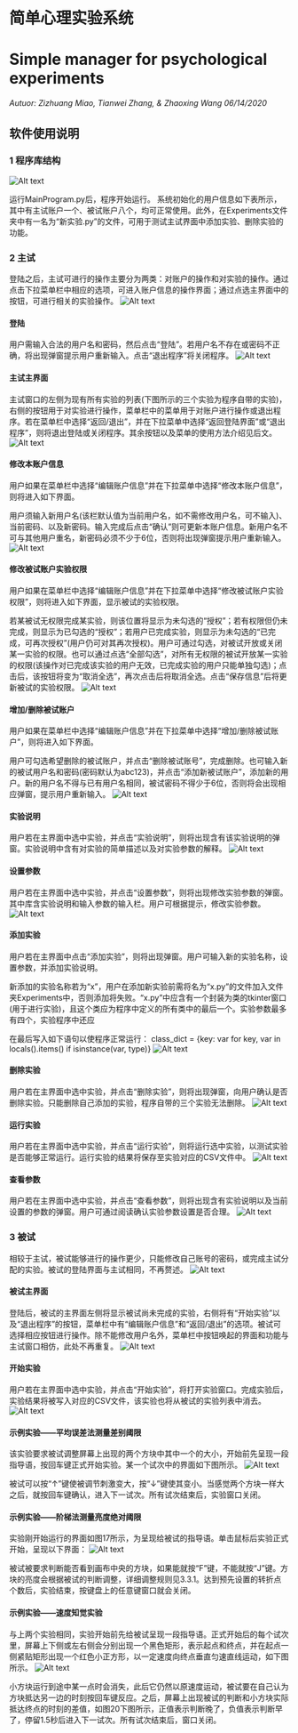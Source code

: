 # 简单心理实验系统

# Simple manager for psychological experiments

*Autuor: Zizhuang Miao, Tianwei Zhang, & Zhaoxing Wang*
*06/14/2020*

## 软件使用说明
### 1  程序库结构

![Alt text](images/Picture1.png)

运行MainProgram.py后，程序开始运行。
系统初始化的用户信息如下表所示，其中有主试账户一个、被试账户八个，均可正常使用。此外，在Experiments文件夹中有一名为“新实验.py”的文件，可用于测试主试界面中添加实验、删除实验的功能。

### 2  主试

登陆之后，主试可进行的操作主要分为两类：对账户的操作和对实验的操作。通过点击下拉菜单栏中相应的选项，可进入账户信息的操作界面；通过点选主界面中的按钮，可进行相关的实验操作。
![Alt text](images/Picture2.png)

#### 登陆

用户需输入合法的用户名和密码，然后点击“登陆”。若用户名不存在或密码不正确，将出现弹窗提示用户重新输入。点击“退出程序”将关闭程序。
![Alt text](images/Picture4.png)

#### 主试主界面

主试窗口的左侧为现有所有实验的列表(下图所示的三个实验为程序自带的实验)，右侧的按钮用于对实验进行操作，菜单栏中的菜单用于对账户进行操作或退出程序。若在菜单栏中选择“返回/退出”，并在下拉菜单中选择“返回登陆界面”或“退出程序”，则将退出登陆或关闭程序。其余按钮以及菜单的使用方法介绍见后文。
![Alt text](images/Picture4.png) 

#### 修改本账户信息

用户如果在菜单栏中选择“编辑账户信息”并在下拉菜单中选择“修改本账户信息”，则将进入如下界面。

用户须输入新用户名(该栏默认值为当前用户名，如不需修改用户名，可不输入)、当前密码、以及新密码。输入完成后点击“确认”则可更新本账户信息。新用户名不可与其他用户重名，新密码必须不少于6位，否则将出现弹窗提示用户重新输入。
![Alt text](images/Picture5.png)

#### 修改被试账户实验权限

用户如果在菜单栏中选择“编辑账户信息”并在下拉菜单中选择“修改被试账户实验权限”，则将进入如下界面，显示被试的实验权限。

若某被试无权限完成某实验，则该位置将显示为未勾选的“授权”；若有权限但仍未完成，则显示为已勾选的“授权”；若用户已完成实验，则显示为未勾选的“已完成，可再次授权”(用户仍可对其再次授权)。用户可通过勾选，对被试开放或关闭某一实验的权限。也可以通过点选“全部勾选”，对所有无权限的被试开放某一实验的权限(该操作对已完成该实验的用户无效，已完成实验的用户只能单独勾选)；点击后，该按钮将变为“取消全选”，再次点击后将取消全选。点击“保存信息”后将更新被试的实验权限。
![Alt text](images/Picture6.png)

#### 增加/删除被试账户

用户如果在菜单栏中选择“编辑账户信息”并在下拉菜单中选择“增加/删除被试账户”，则将进入如下界面。

用户可勾选希望删除的被试账户，并点击“删除被试账号”，完成删除。也可输入新的被试用户名和密码(密码默认为abc123)，并点击“添加新被试账户”，添加新的用户。新的用户名不得与已有用户名相同，被试密码不得少于6位，否则将会出现相应弹窗，提示用户重新输入。
![Alt text](images/Picture7.png)

#### 实验说明

用户若在主界面中选中实验，并点击“实验说明”，则将出现含有该实验说明的弹窗。实验说明中含有对实验的简单描述以及对实验参数的解释。
![Alt text](images/Picture8.png) 

#### 设置参数

用户若在主界面中选中实验，并点击“设置参数”，则将出现修改实验参数的弹窗。其中库含实验说明和输入参数的输入栏。用户可根据提示，修改实验参数。
![Alt text](images/Picture9.png) 

#### 添加实验

用户若在主界面中点击“添加实验”，则将出现弹窗。用户可输入新的实验名称，设置参数，并添加实验说明。

新添加的实验名称若为“x”，用户在添加新实验前需将名为“x.py”的文件加入文件夹Experiments中，否则添加将失败。“x.py”中应含有一个封装为类的tkinter窗口(用于进行实验)，且这个类应为程序中定义的所有类中的最后一个。实验参数最多有四个，实验程序中还应

在最后写入如下语句以使程序正常运行：
class_dict = {key: var for key, var in locals().items() if isinstance(var, type)}
![Alt text](images/Picture10.png)

#### 删除实验
用户若在主界面中选中实验，并点击“删除实验”，则将出现弹窗，向用户确认是否删除实验。只能删除自己添加的实验，程序自带的三个实验无法删除。
![Alt text](images/Picture11.png)

#### 运行实验
用户若在主界面中选中实验，并点击“运行实验”，则将运行选中实验，以测试实验是否能够正常运行。运行实验的结果将保存至实验对应的CSV文件中。
![Alt text](images/Picture12.png)

#### 查看参数
用户若在主界面中选中实验，并点击“查看参数”，则将出现含有实验说明以及当前设置的参数的弹窗。用户可通过阅读确认实验参数设置是否合理。
![Alt text](images/Picture13.png)

### 3  被试

相较于主试，被试能够进行的操作更少，只能修改自己账号的密码，或完成主试分配的实验。被试的登陆界面与主试相同，不再赘述。
![Alt text](images/Picture14.png)

#### 被试主界面

登陆后，被试的主界面左侧将显示被试尚未完成的实验，右侧将有“开始实验”以及“退出程序”的按钮，菜单栏中有“编辑账户信息”和“返回/退出”的选项。被试可选择相应按钮进行操作。除不能修改用户名外，菜单栏中按钮唤起的界面和功能与主试窗口相仿，此处不再重复。
![Alt text](images/Picture15.png)

#### 开始实验

用户若在主界面中选中实验，并点击“开始实验”，将打开实验窗口。完成实验后，实验结果将被写入对应的CSV文件，该实验也将从被试的实验列表中消去。
![Alt text](images/Picture16.png)

#### 示例实验——平均误差法测量差别阈限

该实验要求被试调整屏幕上出现的两个方块中其中一个的大小，开始前先呈现一段指导语，按回车键正式开始实验。某一个试次中的界面如下图所示。
![Alt text](images/Picture17.png)

被试可以按“↑”键使被调节刺激变大，按“↓”键使其变小。当感觉两个方块一样大之后，就按回车键确认，进入下一试次。所有试次结束后，实验窗口关闭。

#### 示例实验——阶梯法测量亮度绝对阈限

实验刚开始运行的界面如图17所示，为呈现给被试的指导语。单击鼠标后实验正式开始，呈现以下界面：
![Alt text](images/Picture18.png)

被试被要求判断能否看到画布中央的方块，如果能就按“F”键，不能就按“J”键。方块的亮度会根据被试的判断调整，详细调整规则见3.3.1。达到预先设置的转折点个数后，实验结束，按键盘上的任意键窗口就会关闭。

#### 示例实验——速度知觉实验

与上两个实验相同，实验开始前先给被试呈现一段指导语。正式开始后的每个试次里，屏幕上下侧或左右侧会分别出现一个黑色矩形，表示起点和终点，并在起点一侧紧贴矩形出现一个红色小正方形，以一定速度向终点垂直匀速直线运动，如下图所示。
![Alt text](images/Picture19.png)

小方块运行到途中某一点时会消失，此后它仍然以原速度运动，被试要在自己认为方块抵达另一边的时刻按回车键反应。之后，屏幕上出现被试的判断和小方块实际抵达终点的时刻的差值，如图20下图所示，正值表示判断晚了，负值表示判断早了，停留1.5秒后进入下一试次。所有试次结束后，窗口关闭。